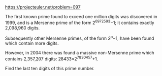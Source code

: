 https://projecteuler.net/problem=097

The first known prime found to exceed one million digits was discovered in 1999, and is a Mersenne prime of the form 2<sup>6972593</sup>−1; it contains exactly 2,098,960 digits. 

Subsequently other Mersenne primes, of the form 2<sup>p</sup>−1, have been found which contain more digits.

However, in 2004 there was found a massive non-Mersenne prime which contains 2,357,207 digits: 28433×2<sup>7830457</sup>+1.

Find the last ten digits of this prime number.
